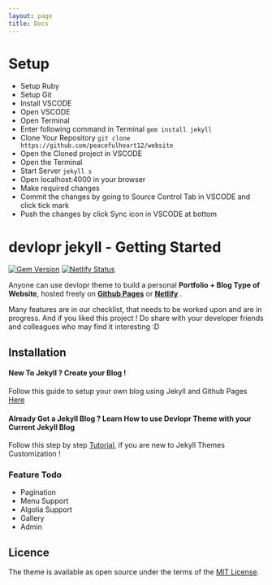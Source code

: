 ```yaml
---
layout: page
title: Docs
---
```


# Setup
* Setup Ruby
* Setup Git
* Install VSCODE
* Open VSCODE
* Open Terminal
* Enter following command in Terminal
`gem install jekyll`
* Clone Your Repository
`git clone https://github.com/peacefulheart12/website`
* Open the Cloned project in VSCODE
* Open the Terminal
* Start Server
`jekyll s`
* Open localhost:4000 in your browser
* Make required changes
* Commit the changes by going to Source Control Tab in VSCODE and click tick mark
* Push the changes by click Sync icon in VSCODE at bottom


# devlopr jekyll - Getting Started

[![Gem Version](https://badge.fury.io/rb/devlopr.svg)](https://badge.fury.io/rb/devlopr)
[![Netlify Status](https://api.netlify.com/api/v1/badges/4232ac2b-63e0-4c78-92e0-e95aad5ab8c3/deploy-status)](https://app.netlify.com/sites/devlopr/deploys)

Anyone can use devlopr theme to build a personal <strong>Portfolio + Blog Type of Website</strong>, hosted freely on <b>[Github Pages](https://pages.github.com)</b> or <b>[Netlify](https://netlify.com) </b>. 


Many features are in our checklist, that needs to be worked upon and are in progress. And if you liked this project ! Do share with your developer friends and colleagues who may find it interesting :D  

## Installation

#### New To Jekyll ? Create your Blog !

Follow this guide to setup your own blog using Jekyll and Github Pages [Here](https://sujaykundu.com/github/jekyll/2019/05/19/setup-devlopr-for-blog.html)

#### Already Got a Jekyll Blog ? Learn How to use Devlopr Theme with your Current Jekyll Blog

Follow this step by step [Tutorial](https://sujaykundu.com/github/jekyll/2019/05/19/setup-devlopr-for-blog.html), if you are new to Jekyll Themes Customization !

### Feature Todo

- Pagination
- Menu Support
- Algolia Support
- Gallery
- Admin





 









  





## Licence

The theme is available as open source under the terms of the [MIT License](https://opensource.org/licenses/MIT).


